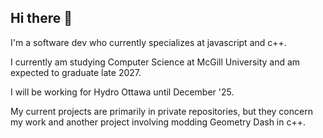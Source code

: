## Hi there 👋
I'm a software dev who currently specializes at javascript and c++.

I currently am studying Computer Science at McGill University and am expected to graduate late 2027.

I will be working for Hydro Ottawa until December '25.

My current projects are primarily in private repositories, but they concern my work and another project involving modding Geometry Dash in c++.

<!--
**RowanMalheiro/RowanMalheiro** is a ✨ _special_ ✨ repository because its `README.md` (this file) appears on your GitHub profile.

Here are some ideas to get you started:

- 🔭 I’m currently working on ...
- 🌱 I’m currently learning ...
- 👯 I’m looking to collaborate on ...
- 🤔 I’m looking for help with ...
- 💬 Ask me about ...
- 📫 How to reach me: ...
- 😄 Pronouns: ...
- ⚡ Fun fact: ...
-->
